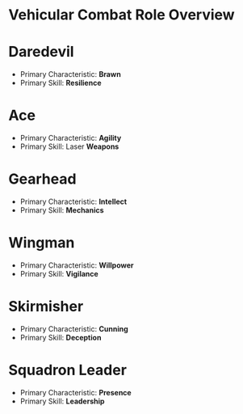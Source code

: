 # Vehicular Combat Role Overview

# Daredevil
* Primary Characteristic: **Brawn**
* Primary Skill: **Resilience**

# Ace
* Primary Characteristic: **Agility**
* Primary Skill: Laser **Weapons**

# Gearhead
* Primary Characteristic: **Intellect**
* Primary Skill: **Mechanics**

# Wingman
* Primary Characteristic: **Willpower**
* Primary Skill: **Vigilance**

# Skirmisher
* Primary Characteristic: **Cunning**
* Primary Skill: **Deception**

# Squadron Leader
* Primary Characteristic: **Presence**
* Primary Skill: **Leadership**
